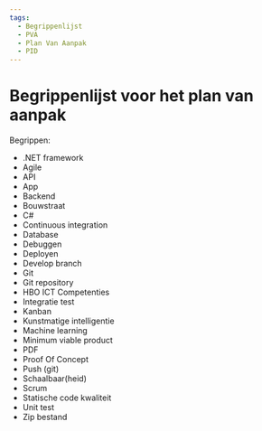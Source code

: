 ```yaml
---
tags:
  - Begrippenlijst
  - PVA
  - Plan Van Aanpak
  - PID
---
```

# Begrippenlijst voor het plan van aanpak

Begrippen:
-   .NET framework
-   Agile
-   API
-   App
-   Backend
-   Bouwstraat
-   C#
-   Continuous integration
-   Database
-   Debuggen
-   Deployen
-   Develop branch
-   Git
-   Git repository
-   HBO ICT Competenties
-   Integratie test
-   Kanban
-   Kunstmatige intelligentie
-   Machine learning
-   Minimum viable product
-   PDF
-   Proof Of Concept    
-   Push (git)
-   Schaalbaar(heid)
-   Scrum
-   Statische code kwaliteit
-   Unit test
-   Zip bestand